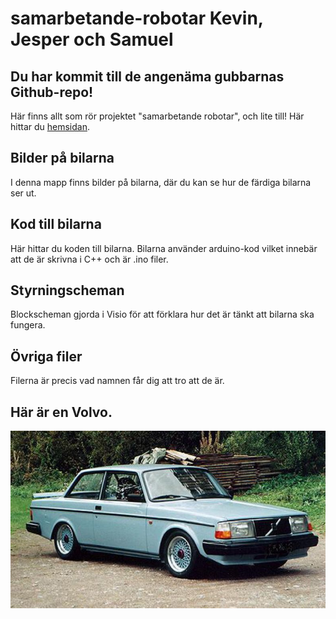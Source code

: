 # samarbetande-robotar Kevin, Jesper och Samuel

## Du har kommit till de angenäma gubbarnas Github-repo! 
Här finns allt som rör projektet "samarbetande robotar", och lite till!
Här hittar du [hemsidan](https://volvo240.s3.amazonaws.com/Webpage_charts.html).

## Bilder på bilarna
I denna mapp finns bilder på bilarna, där du kan se hur de färdiga bilarna ser ut.

## Kod till bilarna
Här hittar du koden till bilarna. Bilarna använder arduino-kod vilket innebär att de är skrivna i C++ och är .ino filer.

## Styrningscheman 
Blockscheman gjorda i Visio för att förklara hur det är tänkt att bilarna ska fungera.

## Övriga filer
Filerna är precis vad namnen får dig att tro att de är.

## Här är en Volvo.
![](volvo%20240.jpg)
